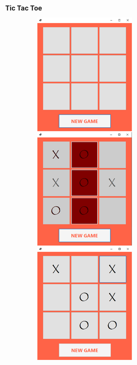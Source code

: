 ## Tic Tac Toe

<p align="center">
  <img width="300px" src="XOXO - Game\XOXO\images\Screenshot_2.png" />
  <img width="300px" src="XOXO - Game\XOXO\images\Screenshot_3.png" />
  <img width="300px" src="XOXO - Game\XOXO\images\Screenshot_4.png" />
</p>
